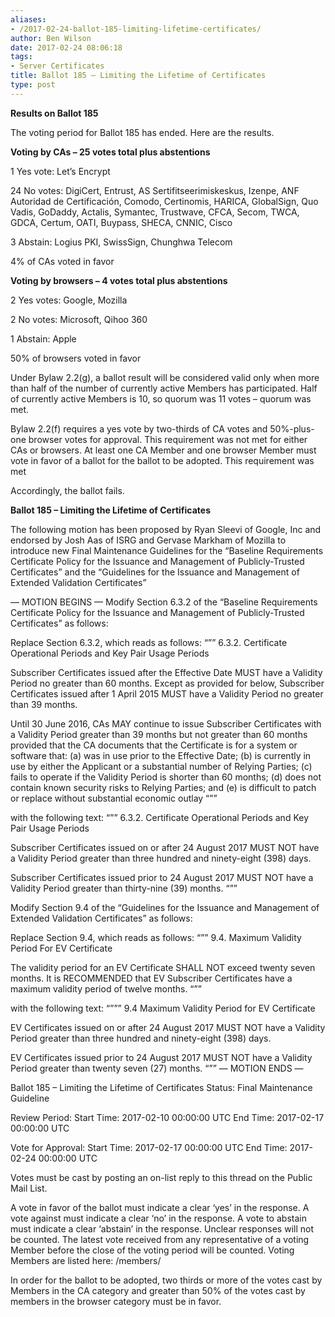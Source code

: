 ```yaml
---
aliases:
- /2017-02-24-ballot-185-limiting-lifetime-certificates/
author: Ben Wilson
date: 2017-02-24 08:06:18
tags:
- Server Certificates
title: Ballot 185 – Limiting the Lifetime of Certificates
type: post
---
```


**Results on Ballot 185**

The voting period for Ballot 185 has ended. Here are the results.

**Voting by CAs – 25 votes total plus abstentions**

1 Yes vote: Let’s Encrypt

24 No votes: DigiCert, Entrust, AS Sertifitseerimiskeskus, Izenpe, ANF Autoridad de Certificación, Comodo, Certinomis, HARICA, GlobalSign, Quo Vadis, GoDaddy, Actalis, Symantec, Trustwave, CFCA, Secom, TWCA, GDCA, Certum, OATI, Buypass, SHECA, CNNIC, Cisco

3 Abstain: Logius PKI, SwissSign, Chunghwa Telecom

4% of CAs voted in favor

**Voting by browsers – 4 votes total plus abstentions**

2 Yes votes: Google, Mozilla

2 No votes: Microsoft, Qihoo 360

1 Abstain: Apple

50% of browsers voted in favor

Under Bylaw 2.2(g), a ballot result will be considered valid only when more than half of the number of currently active Members has participated. Half of currently active Members is 10, so quorum was 11 votes – quorum was met.

Bylaw 2.2(f) requires a yes vote by two-thirds of CA votes and 50%-plus-one browser votes for approval. This requirement was not met for either CAs or browsers. At least one CA Member and one browser Member must vote in favor of a ballot for the ballot to be adopted. This requirement was met

Accordingly, the ballot fails.

**Ballot 185 – Limiting the Lifetime of Certificates**

The following motion has been proposed by Ryan Sleevi of Google, Inc and
endorsed by Josh Aas of ISRG and Gervase Markham of Mozilla to introduce
new Final Maintenance Guidelines for the “Baseline Requirements Certificate
Policy for the Issuance and Management of Publicly-Trusted Certificates”
and the “Guidelines for the Issuance and Management of Extended Validation
Certificates”

— MOTION BEGINS —
Modify Section 6.3.2 of the “Baseline Requirements Certificate Policy for
the Issuance and Management of Publicly-Trusted Certificates” as follows:

Replace Section 6.3.2, which reads as follows:
“””
6.3.2. Certificate Operational Periods and Key Pair Usage Periods

Subscriber Certificates issued after the Effective Date MUST have a
Validity Period no greater than 60 months.
Except as provided for below, Subscriber Certificates issued after 1 April
2015 MUST have a Validity Period
no greater than 39 months.

Until 30 June 2016, CAs MAY continue to issue Subscriber Certificates with
a Validity Period greater than 39
months but not greater than 60 months provided that the CA documents that
the Certificate is for a system or
software that:
(a) was in use prior to the Effective Date;
(b) is currently in use by either the Applicant or a substantial number of
Relying Parties;
(c) fails to operate if the Validity Period is shorter than 60 months;
(d) does not contain known security risks to Relying Parties; and
(e) is difficult to patch or replace without substantial economic outlay
“””

with the following text:
“””
6.3.2. Certificate Operational Periods and Key Pair Usage Periods

Subscriber Certificates issued on or after 24 August 2017 MUST NOT have a
Validity Period greater than three hundred and ninety-eight (398) days.

Subscriber Certificates issued prior to 24 August 2017 MUST NOT have a
Validity Period greater than thirty-nine (39) months.
“””

Modify Section 9.4 of the “Guidelines for the Issuance and Management of
Extended Validation Certificates” as follows:

Replace Section 9.4, which reads as follows:
“””
9.4. Maximum Validity Period For EV Certificate

The validity period for an EV Certificate SHALL NOT exceed twenty seven
months. It is RECOMMENDED that EV
Subscriber Certificates have a maximum validity period of twelve months.
“””

with the following text:
“”””
9.4 Maximum Validity Period for EV Certificate

EV Certificates issued on or after 24 August 2017 MUST NOT have a Validity
Period greater than three hundred and ninety-eight (398) days.

EV Certificates issued prior to 24 August 2017 MUST NOT have a Validity
Period greater than twenty seven (27) months.
“””
— MOTION ENDS —

Ballot 185 – Limiting the Lifetime of Certificates
Status: Final Maintenance Guideline

Review Period:
Start Time: 2017-02-10 00:00:00 UTC
End Time: 2017-02-17 00:00:00 UTC

Vote for Approval:
Start Time: 2017-02-17 00:00:00 UTC
End Time: 2017-02-24 00:00:00 UTC

Votes must be cast by posting an on-list reply to this thread on the Public
Mail List.

A vote in favor of the ballot must indicate a clear ‘yes’ in the response.
A vote against must indicate a clear ‘no’ in the response. A vote to
abstain must indicate a clear ‘abstain’ in the response. Unclear responses
will not be counted. The latest vote received from any representative of a
voting Member before the close of the voting period will be counted. Voting
Members are listed here: /members/

In order for the ballot to be adopted, two thirds or more of the votes cast
by Members in the CA category and greater than 50% of the votes cast by
members in the browser category must be in favor.